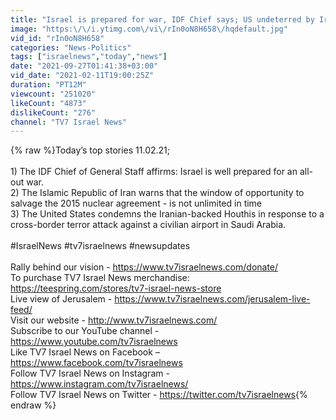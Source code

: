 ```yaml
---
title: "Israel is prepared for war, IDF Chief says; US undeterred by Iran threats - TV7 Israel News 11.02.21"
image: "https:\/\/i.ytimg.com\/vi\/rIn0oN8H658\/hqdefault.jpg"
vid_id: "rIn0oN8H658"
categories: "News-Politics"
tags: ["israelnews","today","news"]
date: "2021-09-27T01:41:38+03:00"
vid_date: "2021-02-11T19:00:25Z"
duration: "PT12M"
viewcount: "251020"
likeCount: "4873"
dislikeCount: "276"
channel: "TV7 Israel News"
---
```

{% raw %}Today’s top stories 11.02.21;<br /><br />1) The IDF Chief of General Staff affirms: Israel is well prepared for an all-out war.<br />2) The Islamic Republic of Iran warns that the window of opportunity to salvage the 2015 nuclear agreement - is not unlimited in time<br />3) The United States condemns the Iranian-backed Houthis in response to a cross-border terror attack against a civilian airport in Saudi Arabia.<br /><br />#IsraelNews #tv7israelnews #newsupdates<br /><br />Rally behind our vision - <a rel="nofollow" target="blank" href="https://www.tv7israelnews.com/donate/">https://www.tv7israelnews.com/donate/</a><br />To purchase TV7 Israel News merchandise:  <a rel="nofollow" target="blank" href="https://teespring.com/stores/tv7-israel-news-store">https://teespring.com/stores/tv7-israel-news-store</a> <br />Live view of Jerusalem - <a rel="nofollow" target="blank" href="https://www.tv7israelnews.com/jerusalem-live-feed/">https://www.tv7israelnews.com/jerusalem-live-feed/</a><br />Visit our website - <a rel="nofollow" target="blank" href="http://www.tv7israelnews.com/">http://www.tv7israelnews.com/</a><br />Subscribe to our YouTube channel - <a rel="nofollow" target="blank" href="https://www.youtube.com/tv7israelnews">https://www.youtube.com/tv7israelnews</a><br />Like TV7 Israel News on Facebook – <a rel="nofollow" target="blank" href="https://www.facebook.com/tv7israelnews">https://www.facebook.com/tv7israelnews</a><br />Follow TV7 Israel News on Instagram - <a rel="nofollow" target="blank" href="https://www.instagram.com/tv7israelnews/">https://www.instagram.com/tv7israelnews/</a><br />Follow TV7 Israel News on Twitter - <a rel="nofollow" target="blank" href="https://twitter.com/tv7israelnews">https://twitter.com/tv7israelnews</a>{% endraw %}
